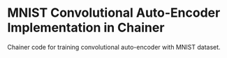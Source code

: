 # MNIST Convolutional Auto-Encoder Implementation in Chainer

Chainer code for training convolutional auto-encoder with MNIST dataset.

